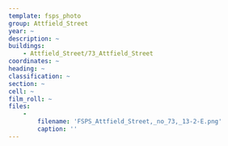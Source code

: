 ```yaml
---
template: fsps_photo
group: Attfield_Street
year: ~
description: ~
buildings:
    - Attfield_Street/73_Attfield_Street
coordinates: ~
heading: ~
classification: ~
section: ~
cell: ~
film_roll: ~
files:
    -
        filename: 'FSPS_Attfield_Street,_no_73,_13-2-E.png'
        caption: ''
---
```

